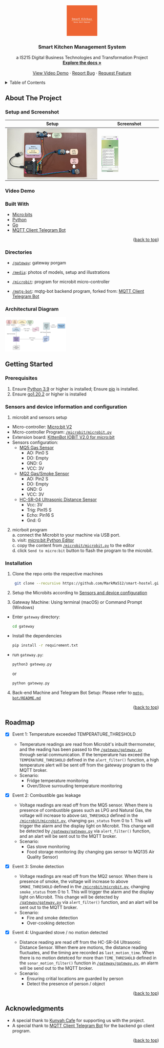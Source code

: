 <div id="top"></div>
<!--
*** Template from: https://github.com/othneildrew/Best-README-Template
*** Thanks for checking out the Best-README-Template. If you have a suggestion
*** that would make this better, please fork the repo and create a pull request
*** or simply open an issue with the tag "enhancement".
*** Don't forget to give the project a star!
*** Thanks again! Now go create something AMAZING! :D
-->

<!-- PROJECT LOGO -->
<br />
<div align="center">
  <a href="https://github.com/MarkMa512/smart-hostel">
    <img src="media/logo.png" alt="Logo" width="100" >
  </a>

<h3 align="center">Smart Kitchen Management System</h3>

  <p align="center">
    a IS215 Digital Business Technologies and Transformation Project
    <br />
    <a href="https://github.com/MarkMa512/smart-hostel"><strong>Explore the docs »</strong></a>
    <br />
    <br />
    <a href="https://youtu.be/VCjBWMjaBcI">View Video Demo</a>
    ·
    <a href="https://github.com/MarkMa512/smart-hostel/issues">Report Bug</a>
    ·
    <a href="https://github.com/MarkMa512/smart-hostel/issues">Request Feature</a>
  </p>
</div>

<!-- TABLE OF CONTENTS -->
<details>
  <summary>Table of Contents</summary>
  <ol>
    <li>
      <a href="#about-the-project">About The Project</a>
      <ul>
        <li><a href="#dashboard-screenshot">Dashboard Screenshoot</a></li>
        <li><a href="#video-demo">Video Demo</a></li>
        <li><a href="#built-with">Built With</a></li>
        <li><a href="#directories">Directories</a></li>
        <li><a href="#architectural-diagram">Architectural Diagram</a></li>
      </ul>
    </li>
    <li>
      <a href="#getting-started">Getting Started</a>
      <ul>
        <li><a href="#prerequisites">Prerequisites</a></li>
        <li><a href="#sensors-and-device-configuration">Sensors and device configuration</a></li>
        <li><a href="#installation">Installation</a></li>
      </ul>
    </li>
    <li><a href="#roadmap">Roadmap</a></li>
    <li><a href="#acknowledgments">Acknowledgments</a></li>
  </ol>
</details>



<!-- ABOUT THE PROJECT -->
## About The Project

### Setup and Screenshot
| Setup  | Screenshot |
| ------------- | ------------- |
| <img align="center" src="media/setup.png" style="display: inline-block; margin: 0 auto; max-width: 100%"> | <img align="center" src="media/bot_screenshot.png" style="display: inline-block; margin: 0 auto; max-width:30%"> |


### Video Demo
<!-- [![Video Demo](https://img.youtube.com/vi/VCjBWMjaBcI/0.jpg)](https://www.youtube.com/watch?v=VCjBWMjaBcI) -->


### Built With
* [Micro:bits](https://microbit.org/)
* [Python](https://www.python.org)
* [Go](https://go.dev)
* [MQTT Client Telegram Bot](https://github.com/xDWart/mqtg-bot)


<p align="right">(<a href="#top">back to top</a>)</p>

### Directories
- [`/gateway`](https://github.com/MarkMa512/smart-hostel/tree/master/sensor_and_gateway): gateway porgam

- [`/media`](https://github.com/MarkMa512/smart-hostel/tree/master/media): photos of models, setup and illustrations

- [`/microbit`](): program for microbit micro-controller

- [`/mqtg-bot`](https://github.com/MarkMa512/smart-hostel/tree/master/front_end): mqtg-bot backend program, forked from: [MQTT Client Telegram Bot](https://github.com/xDWart/mqtg-bot)




### Architectural Diagram

<img
  align="center"
  src="media/architectural_design.png"
  alt="dashboard_table"
  title="dashboard_table"
  style="display: inline-block; margin: 0 auto; max-width: 200px">


<!-- GETTING STARTED -->
## Getting Started

### Prerequisites
1. Ensure [Python 3.9](https://www.python.org/downloads/) or higher is installed; Ensure [pip](https://pip.pypa.io/en/stable/installation/) is installed. 
2. Ensure [go1.20.2](https://go.dev/doc/install) or higher is installed

### Sensors and device information and configuration
1. microbit and sensors setup 
- Micro-controller: [Micro:bit V2](https://microbit.org/new-microbit/)
- Micro-controller Program: [`/microbit/microbit.py`](https://github.com/MarkMa512/smart-hostel/blob/master/microbit/microbit.py) 
- Extension board: [KittenBot IOBIT V2.0 for micro:bit](https://www.kittenbot.cc/products/kittenbot-iobit-v2-0-for-microbit) 
- Sensors configuration: 
  - [MQ5 Gas Sensor](https://wiki.seeedstudio.com/Grove-Gas_Sensor-MQ5/)
    - AO: Pin0 S
    - DO: Empty
    - GND: G
    - VCC: 3V
  - [MQ2 Gas/Smoke Sensor](https://wiki.seeedstudio.com/Grove-Gas_Sensor-MQ2/)
    - AO: Pin2 S
    - DO: Empty
    - GND: G
    - VCC: 3V
  - [HC-SR-04 Ultrasonic Distance Sensor](https://randomnerdtutorials.com/complete-guide-for-ultrasonic-sensor-hc-sr04/)
    - Vcc: 3V
    - Trig: Pin15 S
    - Echo: Pin16 S
    - Gnd: G

2. micrboit program  
  a. connect the Microbit to your machine via USB port.  
  b. visit: [micro:bit Python Editor](https://python.microbit.org/v/3)  
  c. copy the content from [`/microbit/microbit.py`](https://github.com/MarkMa512/smart-hostel/blob/master/microbit/microbit.py) to the editor  
  d. click `Send to micro:bit` button to flash the program to the microbit.  

### Installation

1. Clone the repo onto the respective machines
   ```sh
    git clone --recursive https://github.com/MarkMa512/smart-hostel.git
   ```
2. Setup the Microbits according to <a href="#sensors-and-device-configuration">Sensors and device configuration</a>

3. Gateway Machine: Using terminal (macOS) or Command Prompt (Windows)  
  - Enter `gateway` directory:  
    ```sh 
    cd gateway
    ```
  - Install the dependencies 
    ```sh
    pip install -r requirement.txt
    ```
  - run `gateway.py`:  
    ```sh
    python3 gateway.py
    ```
    or 
    ```sh
    python gateway.py
    ```

4. Back-end Machine and Telegram Bot Setup: Please refer to [`mqtg-bot/README.md`](https://github.com/MarkMa512/smart-hostel/tree/master/back_end#readme)

<p align="right">(<a href="#top">back to top</a>)</p>


<!-- ROADMAP -->
## Roadmap
- [x] Event 1: Temperature exceeded TEMPERATURE_THRESHOLD 
  - Temperature readings are read from Microbit's inbuilt thermometer, and the reading has been passed to the [`/gateway/gateway.py`]() through serial communication. If the temperature has exceed the `TEMPERATURE_THRESHOLD` defined in the `alert_filter()` function, a high temperature alert will be sent off from the gateway program to the MQTT broker. 
  - Scenario: 
    - Fridge temperature monitoring 
    - Oven/Stove surrouding temperature monitoring

- [x] Event 2: Combustible gas leakage
  - Voltage readings are read off from the MQ5 sensor. When there is presence of combustible gases such as LPG and Natural Gas, the voltage will increase to above `GAS_THRESHOLD` defined in the [`/microbit/microbit.py`](), changing `gas_status` from 0 to 1. This will trigger the alarm and the display light on Microbit. This change will be detected by [`/gateway/gateway.py`]() via `alert_filter()` function, and an alart will be sent out to the MQTT broker. 
  - Scenario: 
    - Gas stove monitoring
    - Food storage monitoring (by changing gas sensor to MQ135 Air Quality Sensor)

- [x] Event 3: Smoke detection
  - Voltage readings are read off from the MQ2 sensor. When there is presence of smoke, the voltage will increase to above `SMOKE_THRESHOLD` defined in the [`/microbit/microbit.py`](), changing `smoke_status` from 0 to 1. This will trigger the alarm and the display light on Microbit. This change will be detected by [`/gateway/gateway.py`]() via `alert_filter()` function, and an alart will be sent out to the MQTT broker. 
  - Scenario: 
    - Fire and smoke detection
    - Over-cooking detection

- [x] Event 4: Unguarded stove / no motion detected
    - Distance reading are read off from the HC-SR-04 Ultrasonic Distance Sensor. When there are motions, the distance reading fluctuates, and the timing are recorded as `last_motion_time`. When there is no motion detetced for more than `TIME_THRESHOLD` defined in the `sonar_motion_filter()` function in [`/gateway/gateway.py`](), an alarm will be send out to the MQTT broker. 
    - Scenario: 
      - Ensuring critial locations are guarded by person
      - Detect the presence of person / object


<p align="right">(<a href="#top">back to top</a>)</p>


<!-- ACKNOWLEDGMENTS -->
## Acknowledgments
- A special thank to [Kunyah Cafe](https://www.fortitudeculina.org/) for supporting us with the project. 
- A special thank to [MQTT Client Telegram Bot](https://github.com/xDWart/mqtg-bot) for the backend go client program. 

<p align="right">(<a href="#top">back to top</a>)</p>